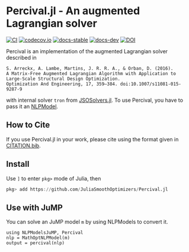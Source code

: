 # Percival.jl - An augmented Lagrangian solver

[![CI](https://github.com/JuliaSmoothOptimizers/Percival.jl/workflows/CI/badge.svg?branch=main)](https://github.com/JuliaSmoothOptimizers/Percival.jl/actions)
[![codecov.io](https://codecov.io/github/JuliaSmoothOptimizers/Percival.jl/coverage.svg?branch=main)](https://codecov.io/github/JuliaSmoothOptimizers/Percival.jl?branch=main)
[![docs-stable](https://img.shields.io/badge/docs-stable-3f51b5.svg)](https://JuliaSmoothOptimizers.github.io/Percival.jl/stable)
[![docs-dev](https://img.shields.io/badge/docs-dev-3f51b5.svg)](https://JuliaSmoothOptimizers.github.io/Percival.jl/dev)
[![DOI](https://img.shields.io/badge/DOI-10.5281/zenodo.3969045-blue.svg?style=flat)](https://doi.org/10.5281/zenodo.3969045)

Percival is an implementation of the augmented Lagrangian solver described in

    S. Arreckx, A. Lambe, Martins, J. R. R. A., & Orban, D. (2016).
    A Matrix-Free Augmented Lagrangian Algorithm with Application to Large-Scale Structural Design Optimization.
    Optimization And Engineering, 17, 359–384. doi:10.1007/s11081-015-9287-9

with internal solver `tron` from [JSOSolvers.jl](https://github.com/JuliaSmoothOptimizers/JSOSolvers.jl).
To use Percival, you have to pass it an [NLPModel](https://github.com/JuliaSmoothOptimizers/NLPModels.jl).

## How to Cite

If you use Percival.jl in your work, please cite using the format given in [CITATION.bib](CITATION.bib).

## Install

Use `]` to enter `pkg>` mode of Julia, then
```julia
pkg> add https://github.com/JuliaSmoothOptimizers/Percival.jl
```
## Use with JuMP

You can solve an JuMP model `m` by using NLPModels to convert it.
```
using NLPModelsJuMP, Percival
nlp = MathOptNLPModel(m)
output = percival(nlp)
```
